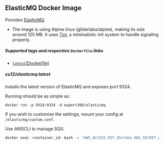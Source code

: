 ## ElasticMQ Docker Image

Provides [ElasticMQ](https://github.com/adamw/elasticmq).

 * The image is using Alpine linux (gliderlabs/alpine), making its size around 125 MB.
   It uses [Tini](https://github.com/krallin/tini), a minimalistic init system to handle signaling properly.

##### Supported tags and respective `Dockerfile` links
 * [`latest`(Dockerfile)](https://github.com/cu12/docker-elasticmq/blob/master/Dockerfile)

##### cu12/elasticmq:latest

Installs the latest version of ElasticMQ and exposes port 9324.

Running should be as simple as:

    docker run -p 9324:9324 -d expert360/elasticmq

If you wish to customise the settings, mount your config at `/elasticmq/custom.conf`.

Use AWSCLI to manage SQS:

```sh
docker exec <container_id> bash -c "AWS_ACCESS_KEY_ID=fake AWS_SECRET_ACCESS_KEY=fake AWS_DEFAULT_REGION=fake aws --endpoint-url http://localhost:9324 sqs create-queue --queue-name <queue_name>"
```
